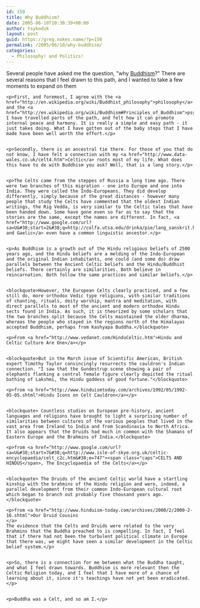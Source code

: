 ```yaml
---
id: 150
title: Why Buddhism?
date: 2005-06-10T10:30:39+00:00
author: tsykoduk
layout: post
guid: https://greg.nokes.name/?p=150
permalink: /2005/06/10/why-buddhism/
categories:
  - Philosophy! and Politics!
---
```

<p>Several people have asked me the question, "why <a href="http://buddhism.about.com/">Buddhism</a>?" There are several reasons that I feel drawn to this path, and I wanted to take a few moments to expand on them</p>


	<p>First, and foremost, I agree with the <a href="http://en.wikipedia.org/wiki/Buddhist_philosophy">philosophy</a> and the <a href="http://en.wikipedia.org/wiki/Buddhism#Principles_of_Buddhism">psychology</a>. I have travelled parts of the path, and felt how it can promote internal peace and harmony. It is really a simple and easy path - it just takes doing. What I have gotten out of the baby steps that I have made have been well worth the effort.</p>


	<p>Secondly, there is an ancestral tie there. For those of you that do not know, I have felt a connection with my <a href="http://www.data-wales.co.uk/celt4.htm">Celtic</a> roots most of my life. What does this have to do with Buddhism you ask? Well, that is a long story.</p>


	<p>The Celts came from the steppes of Russia a long time ago. There were two branches of this migration - one into Europe and one into India. They were called the Indo-Europeans. They did develop differently, simply because of the great distances - however many people that study the Celts have commented that the oldest Indian writings, the Rig Vedda, is very similar to the Celtic tales that have been handed down. Some have gone even so far as to say that the stories are the same, except the names are different. In fact, <a href="http://www.google.com/url?sa=U&#38;start=2&#38;q=http://colfa.utsa.edu/drinka/pie/lang_sanskrit.htm&#38;e=747">Sanskrit and Gaelic</a> even have a common linguistic ancestor.</p>


	<p>As Buddhism is a growth out of the Hindu religious beliefs of 2500 years ago, and the Hindu beliefs are a melding of the Indo-European and the original Indian inhabitants, one could (and some do) draw parallels between the Ancient Celtic beliefs and the Hindu/Buddhist beliefs. There certainly are similarities. Both believe in reincarnation. Both follow the same practices and similar beliefs.</p>


	<blockquote>However, the European Celts clearly practiced, and a few still do, more orthodox Vedic type religions, with similar traditions of chanting, rituals, deity worship, mantra and meditation, with direct parallels to most of the ancient and modern orthodox Hindu sects found in India. As such, it is theorized by some scholars that the two branches split because the Celts maintained the older dharma, whereas the people who stayed in the regions north of the Himalayas accepted Buddhism, perhaps from Kashyapa Buddha.</blockquote>

	<p>From <a href="http://www.vedanet.com/HinduCeltic.htm">Hindu and Celtic Culture Are One</a></p>


	<blockquote>But in the March issue of Scientific American, British expert Timothy Taylor convincingly resurrects the cauldron's Indian connection. "I saw that the Gundestrup scene showing a pair of elephants flanking a central female figure clearly depicted the ritual bathing of Lakshmi, the Hindu goddess of good fortune."</blockquote>

	<p>from <a href="http://www.hinduismtoday.com/archives/1992/05/1992-05-05.shtml">Hindu Icons on Celt Cauldron</a></p>


	<blockquote> Countless studies on European pre-history, ancient languages and religions have brought to light a surprising number of similarities between cultures of the various peoples that lived in the vast area from Ireland to India and from Scandinavia to North Africa. It also appears that the Druids had much in common with the Shamans of Eastern Europe and the Brahmins of India.</blockquote>

	<p>from <a href="http://www.google.com/url?sa=U&#38;start=7&#38;q=http://www.isle-of-skye.org.uk/celtic-encyclopaedia/celt_c2c.htm&#38;e=747"><span class="caps">CELTS AND HINDUS</span>, The Encyclopaedia of the Celts</a></p>


	<blockquote> The Druids of the ancient Celtic world have a startling kinship with the brahmins of the Hindu religion and were, indeed, a parallel development from their common Indo-European cultural root which began to branch out probably five thousand years ago.</blockquote>

	<p>from <a href="http://www.hinduism-today.com/archives/2000/2/2000-2-16.shtml">Our Druid Cousins
	</a>
	The evidence that the Celts and Druids were related to the very Brahmins that the Buddha preached to is compelling. In fact, I feel that if there had not been the turbulent political climate in Europe that there was, we might have seen a similar development in the Celtic belief system.</p>


	<p>So, there is a connection for me between what the Buddha taught, and what I feel drawn towards. Buddhism is more relevant then the Celtic Religion today, and I feel that I have more of a chance of learning about it, since it's teachings have not yet been eradicated.</p>


	<p>Buddha was a Celt, and so am I.</p>